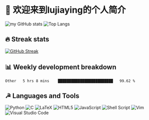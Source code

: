 # 👋 欢迎来到lujiaying的个人简介 

![my GitHub stats](https://github-readme-stats.vercel.app/api?username=lujiaying&theme=default&show_icons=true&locale=en&count_private=true) ![Top Langs](https://github-readme-stats.vercel.app/api/top-langs/?username=lujiaying&layout=compact&hide=jupyter%20notebook)

## 🔥 Streak stats
[![GitHub Streak](https://github-readme-streak-stats.herokuapp.com/?user=lujiaying)](https://git.io/streak-stats)

## 📊 Weekly development breakdown
<!--START_SECTION:waka-->

```text
Other   5 hrs 8 mins    █████████████████████████   99.62 %
```

<!--END_SECTION:waka-->

## ☭ Languages and Tools
![Python](https://img.shields.io/badge/python-3670A0?style=for-the-badge&logo=python&logoColor=ffdd54) ![C](https://img.shields.io/badge/c-%2300599C.svg?style=for-the-badge&logo=c&logoColor=white) ![LaTeX](https://img.shields.io/badge/latex-%23008080.svg?style=for-the-badge&logo=latex&logoColor=white) 	![HTML5](https://img.shields.io/badge/html5-%23E34F26.svg?style=for-the-badge&logo=html5&logoColor=white) ![JavaScript](https://img.shields.io/badge/javascript-%23323330.svg?style=for-the-badge&logo=javascript&logoColor=%23F7DF1E) ![Shell Script](https://img.shields.io/badge/shell_script-%23121011.svg?style=for-the-badge&logo=gnu-bash&logoColor=white) ![Vim](https://img.shields.io/badge/VIM-%2311AB00.svg?style=for-the-badge&logo=vim&logoColor=white) ![Visual Studio Code](https://img.shields.io/badge/Visual%20Studio%20Code-0078d7.svg?style=for-the-badge&logo=visual-studio-code&logoColor=white)

<!--
**lujiaying/lujiaying** is a ✨ _special_ ✨ repository because its `README.md` (this file) appears on your GitHub profile.

Here are some ideas to get you started:

- 🔭 I’m currently working on ...
- 🌱 I’m currently learning ...
- 👯 I’m looking to collaborate on ...
- 🤔 I’m looking for help with ...
- 💬 Ask me about ...
- 📫 How to reach me: ...
- 😄 Pronouns: ...
- ⚡ Fun fact: ...
-->
